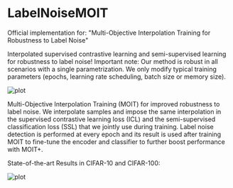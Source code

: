 # LabelNoiseMOIT
Official implementation for: "Multi-Objective Interpolation Training for Robustness to Label Noise"

Interpolated supervised contrastive learning and semi-supervised learning for robustness to label noise!
Important note: Our method is robust in all scenarios with a single parametrization. We only modify typical training parameters (epochs, learning rate scheduling, batch size or memory size).


![plot](https://github.com/DiegoOrtego/LabelNoiseMOIT/blob/main/Overview.png)

Multi-Objective Interpolation Training (MOIT) for improved robustness to label noise. We interpolate samples and impose the same interpolation in the supervised contrastive learning loss (ICL) and the semi-supervised classification loss (SSL) that we jointly use during training. Label noise detection is performed at every epoch and its result is used after training MOIT to fine-tune the encoder and classifier to further boost performance with MOIT+.


State-of-the-art Results in CIFAR-10 and CIFAR-100:

![plot](https://github.com/DiegoOrtego/LabelNoiseMOIT/blob/main/CIFAR_results.png)


